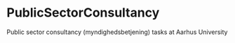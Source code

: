 # PublicSectorConsultancy
Public sector consultancy (myndighedsbetjening) tasks at Aarhus University
